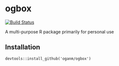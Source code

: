 # ogbox

[![Build Status](https://travis-ci.org/oganm/ogbox.svg?branch=master)](https://travis-ci.org/oganm/ogbox)

A multi-purpose R package primarily for personal use

## Installation
```
devtools::install_github('oganm/ogbox')
```